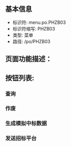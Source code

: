 
## 基本信息

- 标识符: menu.po.PHZB03
- 标识符缩写: PHZB03
- 类型: 菜单
- 路径: /po/PHZB03

## 页面功能描述：





## 按钮列表:


### 查询



### 作废



### 生成模拟中标数据



### 发送招标平台


